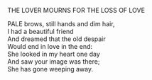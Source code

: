 THE LOVER MOURNS FOR THE LOSS OF LOVE  
  
PALE brows, still hands and dim hair,  
I had a beautiful friend  
And dreamed that the old despair  
Would end in love in the end:  
She looked in my heart one day  
And saw your image was there;  
She has gone weeping away.  
